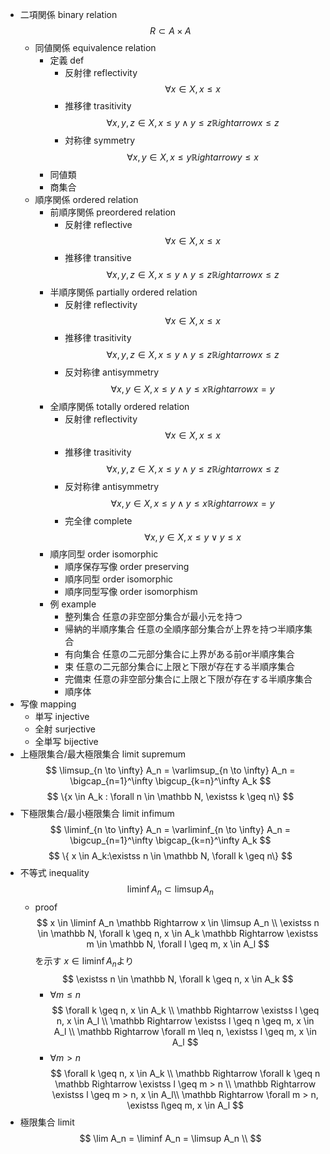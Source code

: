 - 二項関係 binary relation
    $$
    R \subset A \times A
    $$
    - 同値関係 equivalence relation
        - 定義 def
            - 反射律 reflectivity
                $$
                \forall x \in X, x \leq x
                $$
            - 推移律 trasitivity
                $$
                \forall x, y, z \in X, x \leq y \land y \leq z \mathbb Rightarrow x \leq z
                $$
            - 対称律 symmetry
                $$
                \forall x, y \in X, x \leq y \mathbb Rightarrow y \leq x
                $$
        - 同値類
        - 商集合
    - 順序関係 ordered relation
        - 前順序関係 preordered relation
            - 反射律 reflective
                $$
                \forall x \in X, x \leq x
                $$
            - 推移律 transitive
                $$
                \forall x, y, z \in X, x \leq y \land y \leq z \mathbb Rightarrow x \leq z
                $$
        - 半順序関係 partially ordered relation
            - 反射律 reflectivity
                $$
                \forall x \in X, x \leq x
                $$
            - 推移律 trasitivity
                $$
                \forall x, y, z \in X, x \leq y \land y \leq z \mathbb Rightarrow x \leq z
                $$
            - 反対称律 antisymmetry
                $$
                \forall x, y \in X, x \leq y \land y \leq x \mathbb Rightarrow x = y
                $$
        - 全順序関係 totally ordered relation
            - 反射律 reflectivity
                $$
                \forall x \in X, x \leq x
                $$
            - 推移律 trasitivity
                $$
                \forall x, y, z \in X, x \leq y \land y \leq z \mathbb Rightarrow x \leq z
                $$
            - 反対称律 antisymmetry
                $$
                \forall x, y \in X, x \leq y \land y \leq x \mathbb Rightarrow x = y
                $$
            - 完全律 complete
                $$
                \forall x, y \in X, x \leq y \lor y \leq x
                $$
        - 順序同型 order isomorphic
            - 順序保存写像 order preserving
            - 順序同型 order isomorphic
            - 順序同型写像 order isomorphism
        - 例 example
            - 整列集合
                任意の非空部分集合が最小元を持つ
            - 帰納的半順序集合
                任意の全順序部分集合が上界を持つ半順序集合
            - 有向集合
                任意の二元部分集合に上界がある前or半順序集合
            - 束
                任意の二元部分集合に上限と下限が存在する半順序集合
            - 完備束
                任意の非空部分集合に上限と下限が存在する半順序集合
            - 順序体
- 写像 mapping
    - 単写 injective
    - 全射 surjective
    - 全単写 bijective
- 上極限集合/最大極限集合 limit supremum
    $$
    \limsup_{n \to \infty} A_n = 
    \varlimsup_{n \to \infty} A_n = \bigcap_{n=1}^\infty \bigcup_{k=n}^\infty A_k
    $$
    $$
    \{x \in A_k : \forall n \in \mathbb N, \existss k \geq n\}
    $$
- 下極限集合/最小極限集合 limit infimum
    $$
    \liminf_{n \to \infty} A_n =
    \varliminf_{n \to \infty} A_n =
    \bigcup_{n=1}^\infty \bigcap_{k=n}^\infty A_k
    $$
    $$
    \{ x \in A_k:\existss n \in \mathbb N, \forall k \geq n\}
    $$
- 不等式 inequality
    $$
    \liminf A_n \subset \limsup A_n
    $$
    - proof
        $$
        x \in \liminf A_n \mathbb Rightarrow x \in \limsup A_n \\
        \existss n \in \mathbb N, \forall k \geq n, x \in A_k 
        \mathbb Rightarrow 
        \existss m \in \mathbb N, \forall l \geq m, x \in A_l
        $$
        を示す
        $x \in \liminf A_n$より
        $$
        \existss n \in \mathbb N, \forall k \geq n, x \in A_k
        $$
        - $\forall m \leq n$
            $$
            \forall k \geq n, x \in A_k 
            \\
            \mathbb Rightarrow
            \existss l \geq n, x \in A_l
            \\
            \mathbb Rightarrow
            \existss l \geq n \geq m, x \in A_l 
            \\
            \mathbb Rightarrow
            \forall m \leq n, \existss l \geq m, x \in A_l
            $$
        - $\forall m > n$
            $$
            \forall k \geq n, x \in A_k 
            \\
            \mathbb Rightarrow 
            \forall k \geq n \mathbb Rightarrow \existss l \geq m > n \\
            \mathbb Rightarrow \existss l \geq m > n, x \in A_l\\
            \mathbb Rightarrow \forall m > n, \existss l\geq m,  x \in A_l
            $$
- 極限集合 limit
    $$
    \lim A_n = \liminf A_n = \limsup A_n \\
    $$